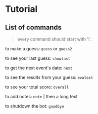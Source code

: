 # Tutorial

## List of commands

> every command should start with '!'.

to make a guess: `guess` or `guess2`

to see your last guess: `showlast`

to get the next event's date: `next`

to see the results from your guess: `evalast`

to see your total score: `overall`

to add notes: `note` | then a long text

to shutdown the bot: `goodbye`


